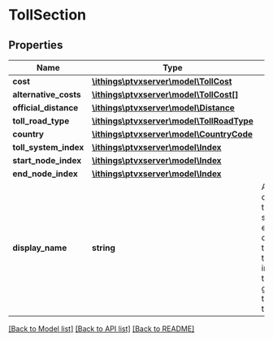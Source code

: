 # TollSection

## Properties
Name | Type | Description | Notes
------------ | ------------- | ------------- | -------------
**cost** | [**\ithings\ptvxserver\model\TollCost**](TollCost.md) |  | [optional] 
**alternative_costs** | [**\ithings\ptvxserver\model\TollCost[]**](TollCost.md) |  | [optional] 
**official_distance** | [**\ithings\ptvxserver\model\Distance**](Distance.md) |  | [optional] 
**toll_road_type** | [**\ithings\ptvxserver\model\TollRoadType**](TollRoadType.md) |  | [optional] 
**country** | [**\ithings\ptvxserver\model\CountryCode**](CountryCode.md) |  | [optional] 
**toll_system_index** | [**\ithings\ptvxserver\model\Index**](Index.md) |  | [optional] 
**start_node_index** | [**\ithings\ptvxserver\model\Index**](Index.md) |  | [optional] 
**end_node_index** | [**\ithings\ptvxserver\model\Index**](Index.md) |  | [optional] 
**display_name** | **string** | A name that characterizes the toll section. For example it can relate to the names of the road intersections, to the area in general or to the type of toll. | [optional] 

[[Back to Model list]](../../README.md#documentation-for-models) [[Back to API list]](../../README.md#documentation-for-api-endpoints) [[Back to README]](../../README.md)

